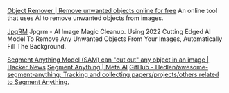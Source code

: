 
[Object Remover | Remove unwanted objects online for free](https://objectremover.com/)
An online tool that uses AI to remove unwanted objects from images.

[JpgRM](https://jpgrm.com)
Jpgrm - AI Image Magic Cleanup. Using 2022 Cutting Edged AI Model To Remove Any Unwanted Objects From Your Images, Automatically Fill The Background.

[Segment Anything Model (SAM) can "cut out" any object in an image | Hacker News](https://news.ycombinator.com/item?id=35455566)
[Segment Anything | Meta AI](https://segment-anything.com/)
[GitHub - Hedlen/awesome-segment-anything: Tracking and collecting papers/projects/others related to Segment Anything.](https://github.com/Hedlen/awesome-segment-anything)
